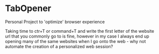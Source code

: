# TabOpener
Personal Project to 'optimize' browser experience

Taking time to ctr+T or command+T and write the first letter of the website url that you commonly go to is fine, however in my case I always 
end up opening many of the same websites when I go onto the web - why not automate the creation of a personalized web session?
